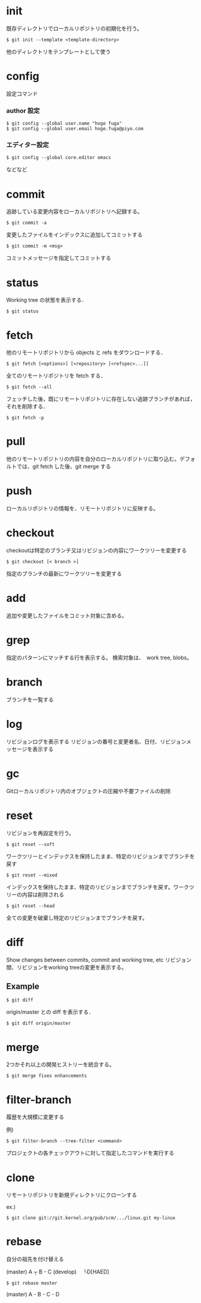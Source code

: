 # init
既存ディレクトリでローカルリポジトリの初期化を行う。

    $ git init --template <template-directory>

他のディレクトリをテンプレートとして使う

# config
設定コマンド

### author 設定
    $ git config --global user.name "hoge fuga"
    $ git config --global user.email hoge.fuga@piyo.com

### エディター設定
    $ git config --global core.editor emacs

などなど

# commit
追跡している変更内容をローカルリポジトリへ記録する。

    $ git commit -a

変更したファイルをインデックスに追加してコミットする

    $ git commit -m <msg>

コミットメッセージを指定してコミットする

# status

Working tree の状態を表示する．

    $ git status

# fetch

他のリモートリポジトリから objects と refs をダウンロードする．

    $ git fetch [<options>] [<repository> [<refspec>...]]

全てのリモートリポジトリを fetch する．

    $ git fetch --all

フェッチした後，既にリモートリポジトリに存在しない追跡ブランチがあれば，それを削除する．

    $ git fetch -p

# pull

他のリモートリポジトリの内容を自分のローカルリポジトリに取り込む。デフォルトでは、git fetch した後、git merge する

# push

ローカルリポジトリの情報を、リモートリポジトリに反映する。

# checkout

checkoutは特定のブランチ又はリビジョンの内容にワークツリーを変更する

    $ git checkout [< branch >]

指定のブランチの最新にワークツリーを変更する

# add
追加や変更したファイルをコミット対象に含める。

# grep
指定のパターンにマッチする行を表示する。
検索対象は、　work tree, blobs。

# branch

ブランチを一覧する

# log

リビジョンログを表示する
リビジョンの番号と変更者名、日付、リビジョンメッセージを表示する

# gc
Gitローカルリポジトリ内のオブジェクトの圧縮や不要ファイルの削除

# reset
リビジョンを再設定を行う。

    $ git reset --soft
ワークツリーとインデックスを保持したまま、特定のリビジョンまでブランチを戻す

    $ git reset --mixed
インデックスを保持したまま、特定のリビジョンまでブランチを戻す。ワークツリーの内容は削除される

    $ git reset --head
全ての変更を破棄し特定のリビジョンまでブランチを戻す。

# diff
Show changes between commits, commit and working tree, etc
リビジョン間、リビジョンをworking treeの変更を表示する。

## Example

    $ git diff


origin/master との diff を表示する．

    $ git diff origin/master

# merge
2つかそれ以上の開発ヒストリーを統合する。

    $ git merge fixes enhancements

# filter-branch
履歴を大規模に変更する

例)

    $ git filter-branch --tree-filter <command>

プロジェクトの各チェックアウトに対して指定したコマンドを実行する

# clone
リモートリポジトリを新規ディレクトリにクローンする

ex.)

    $ git clone git://git.kernel.org/pub/scm/.../linux.git my-linux

# rebase
自分の祖先を付け替える

(master)  A ┬ B - C
(develop)　 └D[HAED]

    $ git rebase master

(master) A - B - C - D
